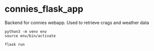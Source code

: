 # connies_flask_app

Backend for connies webapp. Used to retrieve crags and weather data

```
python3 -m venv env
source env/bin/activate
```

```
flask run
```
